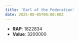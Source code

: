 ```yaml
---
title: 'Earl of the Federation'
date: 2025-08-05T00:00:00Z
---
```

- **RAP**: 1822834
- **Value**: 3200000
